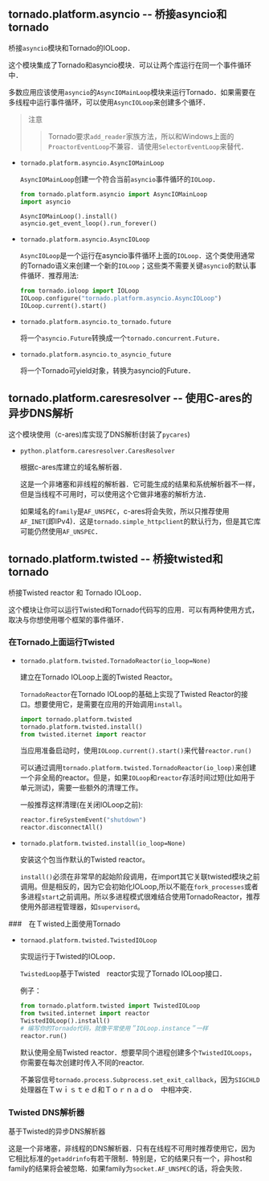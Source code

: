 ## tornado.platform.asyncio -- 桥接asyncio和tornado

桥接`asyncio`模块和Tornado的IOLoop．


这个模块集成了Tornado和asyncio模块．可以让两个库运行在同一个事件循环中．

多数应用应该使用`asyncio`的`AsyncIOMainLoop`模块来运行Tornado．如果需要在多线程中运行事件循环，可以使用`AsyncIOLoop`来创建多个循环．

> 注意
>
>> Tornado要求`add_reader`家族方法，所以和Windows上面的`ProactorEventLoop`不兼容．请使用`SelectorEventLoop`来替代．

- `tornado.platform.asyncio.AsyncIOMainLoop`

    `AsyncIOMainLoop`创建一个符合当前`asyncio`事件循环的`IOLoop`．

    ```python
    from tornado.platform.asyncio import AsyncIOMainLoop
    import asyncio

    AsyncIOMainLoop().install()
    asyncio.get_event_loop().run_forever()
    ```

- `tornado.platform.asyncio.AsyncIOLoop`

    `AsyncIOLoop`是一个运行在asyncio事件循环上面的`IOLoop`．这个类使用通常的Tornado语义来创建一个新的`IOLoop`；这些类不需要关键`asyncio`的默认事件循环．推荐用法:

    ```python
    from tornado.ioloop import IOLoop
    IOLoop.configure("tornado.platform.asyncio.AsyncIOLoop")
    IOLoop.current().start()
    ```

- `tornado.platform.asyncio.to_tornado.future`

    将一个`asyncio.Future`转换成一个`tornado.concurrent.Future`．

- `tornado.platform.asyncio.to_asyncio_future`

    将一个Tornado可yield对象，转换为asyncio的Future．


## tornado.platform.caresresolver -- 使用C-ares的异步DNS解析

这个模块使用（c-ares)库实现了DNS解析(封装了`pycares`)

- `python.platform.caresresolver.CaresResolver`

    根据c-ares库建立的域名解析器．

    这是一个非堵塞和非线程的解析器．它可能生成的结果和系统解析器不一样，但是当线程不可用时，可以使用这个它做非堵塞的解析方法．

    如果域名的`family`是`AF_UNSPEC`，c-ares将会失败，所以只推荐使用`AF_INET`(即IPv4)．这是`tornado.simple_httpclient`的默认行为，但是其它库可能仍然使用`AF_UNSPEC`．


## tornado.platform.twisted -- 桥接twisted和tornado

桥接Twisted reactor 和 Tornado IOLoop．

这个模块让你可以运行Twisted和Tornado代码写的应用．可以有两种使用方式，取决与你想使用哪个框架的事件循环．

### 在Tornado上面运行Twisted

- `tornado.platform.twisted.TornadoReactor(io_loop=None)`

    建立在Tornado IOLoop上面的Twisted Reactor。

    `TornadoReactor`在Tornado IOLoop的基础上实现了Twisted Reactor的接口。想要使用它，是需要在应用的开始调用`install`。

    ```python
    import tornado.platform.twisted
    tornado.platform.twisted.install()
    from twisted.iternet import reactor
    ```

    当应用准备启动时，使用`IOLoop.current().start()`来代替`reactor.run()`

    可以通过调用`tornado.platform.twisted.TornadoReactor(io_loop)`来创建一个非全局的reactor。但是，如果`IOLoop`和`reactor`存活时间过短(比如用于单元测试)，需要一些额外的清理工作。

    一般推荐这样清理(在关闭IOLoop之前):

    ```python
    reactor.fireSystemEvent("shutdown")
    reactor.disconnectAll()
    ```

- `tornado.platform.twisted.install(io_loop=None)`

    安装这个包当作默认的Twisted reactor。

    `install()`必须在非常早的起始阶段调用，在import其它关联twisted模块之前调用。但是相反的，因为它会初始化IOLoop,所以不能在`fork_processes`或者多进程`start`之前调用。所以多进程模式很难结合使用TornadoReactor，推荐使用外部进程管理器，如`supervisord`。

###　在Ｔwisted上面使用Tornado

- `tornaod.platform.twisted.TwistedIOLoop`

    实现运行于Twisted的IOLoop．

    `TwistedLoop`基于Twisted　reactor实现了Tornado IOLoop接口．

    例子：

    ```python
    from tornado.platform.twisted import TwistedIOLoop
    from twsited.internet import reactor
    TwistedIOLoop().install()
    # 编写你的Tornado代码，就像平常使用＂IOLoop.instance＂一样
    reactor.run()
    ```

    默认使用全局Twisted reactor．想要早同个进程创建多个`TwistedIOLoops`，你需要在每次创建时传入不同的reactor.

    不兼容信号`tornado.process.Subprocess.set_exit_callback`，因为`SIGCHLD`处理器在Ｔｗｉｓｔｅｄ和Ｔｏｒｎａｄｏ　中相冲突．

### Twisted DNS解析器

基于Twisted的异步DNS解析器

这是一个非堵塞，非线程的DNS解析器．只有在线程不可用时推荐使用它，因为它相比标准的`getaddrinfo`有若干限制．特别是，它的结果只有一个，非host和family的结果将会被忽略．如果family为`socket.AF_UNSPEC`的话，将会失败．